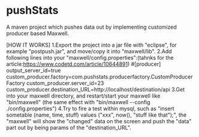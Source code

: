 # pushStats
A maven project which pushes data out by implementing customized producer based Maxwell.

[HOW IT WORKS]
1.Export the project into a jar file with "eclipse", for example "postpush.jar", and move/copy it into "maxwell/lib".
2.Add following lines into your "maxwell/config.properties":(tahnks for the article:https://www.codetd.com/article/10644891)
#[producer]
output_server_id=true
custom_producer.factory=com.pushstats.producerfactory.CustomProducerFactory
custom_producer.server_id=23
custom_producer.destination_URL=http://localhost/destination/api
3.Get into your maxwell directory, and restart/start your maxwell like "bin/maxwell" (the same effect with "bin/maxwell --config ./config.properties")
4.Try to fire a test within mysql, such as "insert sometable (name, time, stuff) values ("xxx", now(), "stuff like that");", the "maxwell" will show the "changed" data on the screen and push the "data" part out by being params of the "destination_URL".
